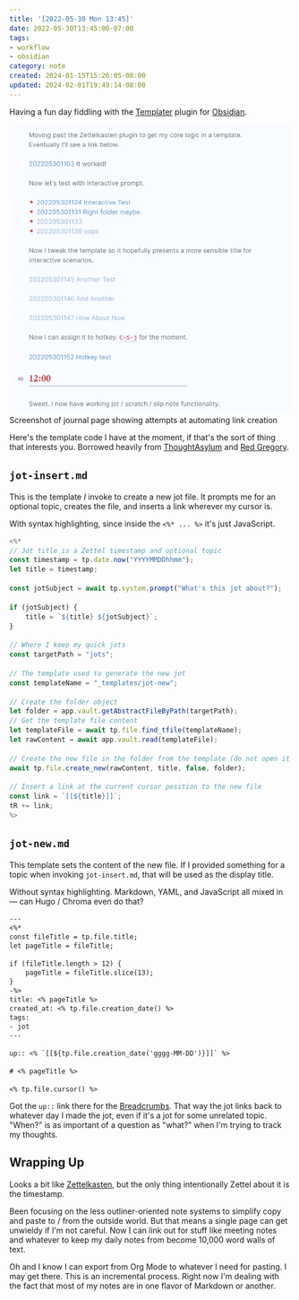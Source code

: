 ```yaml
---
title: '[2022-05-30 Mon 13:45]'
date: 2022-05-30T13:45:00-07:00
tags:
- workflow
- obsidian
category: note
created: 2024-01-15T15:26:05-08:00
updated: 2024-02-01T19:49:14-08:00
---
```


Having a fun day fiddling with the [Templater](https://silentvoid13.github.io/Templater/) plugin for [Obsidian](../../../card/Obsidian.md).

<!--more-->

![attachments/img/2022-05-30-obsidian.png](../../../attachments/img/2022-05-30-obsidian.png)
Screenshot of journal page showing attempts at automating link creation

Here's the template code I have at the moment, if that's the sort of thing that interests you. Borrowed heavily from [ThoughtAsylum](https://www.thoughtasylum.com/2022/03/29/auto-link-and-generate-page-in-obsidian/) and [Red Gregory](https://www.redgregory.com/obsidian-content/2021/11/17/15-templater-commands-for-obsidian).

## `jot-insert.md`

This is the template *I* invoke  to create a new jot file. It prompts me for an optional topic, creates the file, and inserts a link wherever my cursor is.

With syntax highlighting, since inside the `<%* ... %>` it's just JavaScript.

````js
<%*
// Jot title is a Zettel timestamp and optional topic
const timestamp = tp.date.now("YYYYMMDDhhmm");
let title = timestamp;

const jotSubject = await tp.system.prompt("What's this jot about?");

if (jotSubject) {
	title = `${title} ${jotSubject}`;
}

// Where I keep my quick jots
const targetPath = "jots";

// The template used to generate the new jot
const templateName = "_templates/jot-new";

// Create the folder object
let folder = app.vault.getAbstractFileByPath(targetPath);
// Get the template file content
let templateFile = await tp.file.find_tfile(templateName);
let rawContent = await app.vault.read(templateFile);

// Create the new file in the folder from the template (do not open it by default)
await tp.file.create_new(rawContent, title, false, folder);

// Insert a link at the current cursor position to the new file
const link = `[[${title}]]`;
tR += link;
%>
````

## `jot-new.md`

This template sets the content of the new file. If I provided something for a topic when invoking `jot-insert.md`, that will be used as the display title.

Without syntax highlighting. Markdown, YAML, and JavaScript all mixed in — can Hugo / Chroma even do that?

````text
---
<%*
const fileTitle = tp.file.title;
let pageTitle = fileTitle;

if (fileTitle.length > 12) {
	pageTitle = fileTitle.slice(13);
}
-%>
title: <% pageTitle %>
created_at: <% tp.file.creation_date() %>
tags:
- jot
---

up:: <% `[[${tp.file.creation_date('gggg-MM-DD')}]]` %>

# <% pageTitle %>

<% tp.file.cursor() %>
````

Got the `up::` link there for the [Breadcrumbs](https://skepticmystic.github.io/breadcrumbs/). That way the jot links back to whatever day I made the jot, even if it's a jot for some unrelated topic. "When?" is as important of a question as "what?" when I'm trying to track my thoughts.

## Wrapping Up

Looks a bit like [Zettelkasten](https://zettelkasten.de), but the only thing intentionally Zettel about it is the timestamp.

Been focusing on the less outliner-oriented note systems to simplify copy and paste to / from the outside world. But that means a single page can get unwieldy if I'm not careful. Now I can link out for stuff like meeting notes and whatever to keep my daily notes from become 10,000 word walls of text.

Oh and I know I can export from Org Mode to whatever I need for pasting. I may get there. This is an incremental process. Right now I'm dealing with the fact that most of my notes are in one flavor of Markdown or another.

